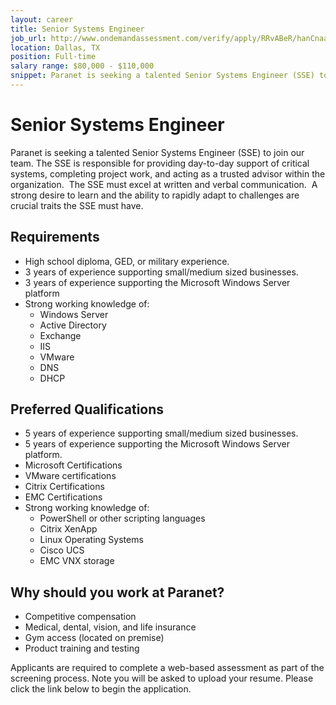 ```yaml
---
layout: career
title: Senior Systems Engineer
job_url: http://www.ondemandassessment.com/verify/apply/RRvABeR/hanCnaaw
location: Dallas, TX
position: Full-time
salary range: $80,000 - $110,000
snippet: Paranet is seeking a talented Senior Systems Engineer (SSE) to join our team. The SSE is responsible for providing day-to-day support of critical systems, completing project work, and acting as a trusted advisor within the organization
---
```


# Senior Systems Engineer

Paranet is seeking a talented Senior Systems Engineer (SSE) to join our team. The SSE is responsible for providing day-to-day support of critical systems, completing project work, and acting as a trusted advisor within the organization.  The SSE must excel at written and verbal communication.  A strong desire to learn and the ability to rapidly adapt to challenges are crucial traits the SSE must have.

## Requirements

* High school diploma, GED, or military experience.
* 3 years of experience supporting small/medium sized businesses.
* 3 years of experience supporting the Microsoft Windows Server platform
* Strong working knowledge of:
  - Windows Server
  - Active Directory
  - Exchange
  - IIS
  - VMware
  - DNS
  - DHCP


## Preferred Qualifications

* 5 years of experience supporting small/medium sized businesses.
* 5 years of experience supporting the Microsoft Windows Server platform.
* Microsoft Certifications
* VMware certifications
* Citrix Certifications
* EMC Certifications
* Strong working knowledge of:
  - PowerShell or other scripting languages
  - Citrix XenApp
  - Linux Operating Systems
  - Cisco UCS
  - EMC VNX storage


## Why should you work at Paranet?

* Competitive compensation
* Medical, dental, vision, and life insurance
* Gym access (located on premise)
* Product training and testing

Applicants are required to complete a web-based assessment as part of the screening process.  Note you will be asked to upload your resume.  Please click the link below to begin the application.
